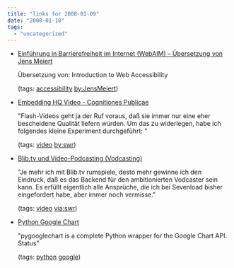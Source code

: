 ```yaml
---
title: "links for 2008-01-09"
date: "2008-01-10"
tags: 
  - "uncategorized"
---
```


- [Einführung in Barrierefreiheit im Internet (WebAIM) – Übersetzung von Jens Meiert](http://meiert.com/de/publications/translations/webaim.org/intro/)
    
    Übersetzung von: Introduction to Web Accessibility
    
    (tags: [accessibility](http://del.icio.us/heinzwittenbrink/accessibility) [by:JensMeiert](http://del.icio.us/heinzwittenbrink/by:JensMeiert))
    
- [Embedding HQ Video - Cognitiones Publicae](http://www.cognitiones.de/doku.php/embedding_hq_video)
    
    "Flash-Videos geht ja der Ruf voraus, daß sie immer nur eine eher bescheidene Qualität liefern würden. Um das zu widerlegen, habe ich folgendes kleine Experiment durchgeführt: "
    
    (tags: [video](http://del.icio.us/heinzwittenbrink/video) [by:swr](http://del.icio.us/heinzwittenbrink/by:swr))
    
- [Blib.tv und Video-Podcasting (Vodcasting)](http://www.schockwellenreiter.de/2007/12/24.html#blibtvUndVideopodcastingvodcasting)
    
    "Je mehr ich mit Blib.tv rumspiele, desto mehr gewinne ich den Eindruck, daß es das Backend für den ambitionierten Vodcaster sein kann. Es erfüllt eigentlich alle Ansprüche, die ich bei Sevenload bisher eingefordert habe, aber immer noch vermisse."
    
    (tags: [video](http://del.icio.us/heinzwittenbrink/video) [via:swr](http://del.icio.us/heinzwittenbrink/via:swr))
    
- [Python Google Chart](http://pygooglechart.slowchop.com/)
    
    "pygooglechart is a complete Python wrapper for the Google Chart API. Status"
    
    (tags: [python](http://del.icio.us/heinzwittenbrink/python) [google](http://del.icio.us/heinzwittenbrink/google))
